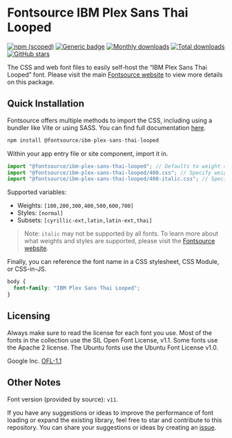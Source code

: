 # Fontsource IBM Plex Sans Thai Looped

[![npm (scoped)](https://img.shields.io/npm/v/@fontsource/ibm-plex-sans-thai-looped?color=brightgreen)](https://www.npmjs.com/package/@fontsource/ibm-plex-sans-thai-looped) [![Generic badge](https://img.shields.io/badge/fontsource-passing-brightgreen)](https://github.com/fontsource/fontsource) [![Monthly downloads](https://badgen.net/npm/dm/@fontsource/ibm-plex-sans-thai-looped)](https://github.com/fontsource/fontsource) [![Total downloads](https://badgen.net/npm/dt/@fontsource/ibm-plex-sans-thai-looped)](https://github.com/fontsource/fontsource) [![GitHub stars](https://img.shields.io/github/stars/fontsource/fontsource.svg?style=social&label=Star)](https://github.com/fontsource/fontsource/stargazers)

The CSS and web font files to easily self-host the “IBM Plex Sans Thai Looped” font. Please visit the main [Fontsource website](https://fontsource.org/fonts/ibm-plex-sans-thai-looped) to view more details on this package.

## Quick Installation

Fontsource offers multiple methods to import the CSS, including using a bundler like Vite or using SASS. You can find full documentation [here](https://fontsource.org/docs/getting-started/introduction).

```javascript
npm install @fontsource/ibm-plex-sans-thai-looped
```

Within your app entry file or site component, import it in.

```javascript
import "@fontsource/ibm-plex-sans-thai-looped"; // Defaults to weight 400
import "@fontsource/ibm-plex-sans-thai-looped/400.css"; // Specify weight
import "@fontsource/ibm-plex-sans-thai-looped/400-italic.css"; // Specify weight and style
```

Supported variables:
- Weights: `[100,200,300,400,500,600,700]`
- Styles: `[normal]`
- Subsets: `[cyrillic-ext,latin,latin-ext,thai]`

> Note: `italic` may not be supported by all fonts. To learn more about what weights and styles are supported, please visit the [Fontsource website](https://fontsource.org/fonts/ibm-plex-sans-thai-looped).

Finally, you can reference the font name in a CSS stylesheet, CSS Module, or CSS-in-JS.

```css
body {
  font-family: "IBM Plex Sans Thai Looped";
}
```

## Licensing
Always make sure to read the license for each font you use. Most of the fonts in the collection use the SIL Open Font License, v1.1. Some fonts use the Apache 2 license. The Ubuntu fonts use the Ubuntu Font License v1.0.

Google Inc.
[OFL-1.1](http://scripts.sil.org/OFL)

## Other Notes
Font version (provided by source): `v11`.

If you have any suggestions or ideas to improve the performance of font loading or expand the existing library, feel free to star and contribute to this repository. You can share your suggestions or ideas by creating an [issue](https://github.com/fontsource/fontsource/issues).